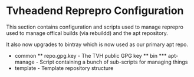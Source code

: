 Tvheadend Reprepro Configuration
================================

This section contains configuration and scripts used to manage reprepro used
to manage offical builds (via rebuildd) and the apt repository.

It also now upgrades to bintray which is now used as our primary apt repo.

* common
** repo.gpg.key - The TVH public GPG key
** bin
*** apt-manage  - Script containing a bunch of sub-scripts for managing things
* template      - Template repository structure

